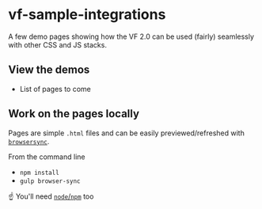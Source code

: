 # vf-sample-integrations
A few demo pages showing how the VF 2.0 can be used (fairly) seamlessly with other CSS and JS stacks.

## View the demos

- List of pages to come

## Work on the pages locally

Pages are simple `.html` files and can be easily previewed/refreshed with
[`browsersync`](https://browsersync.io/).

From the command line
- `npm install`
- `gulp browser-sync`

☝ You'll need [`node`/`npm`](https://nodejs.org/en/) too
